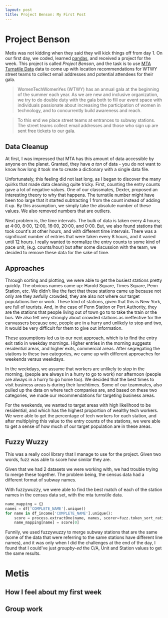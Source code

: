 ```yaml
---
layout: post
title: Project Benson: My First Post
---
```

# Project Benson
Metis was not kidding when they said they will kick things off from day 1. On our first day, we coded, learned [pandas](http://pandas.pydata.org/), and received a project for the week. This project is called *Project Benson*, and the task is to use [MTA Turnstile Data](http://web.mta.info/developers/turnstile.html) data to come up with location recommendations for WTWY street teams to collect email addresses and potential attendees for their gala.

>WomenTechWomenYes (WTWY) has an annual gala at the beginning of the summer each year. As we are new and inclusive organization, we try to do double duty with the gala both to fill our event space with individuals passionate about increasing the participation of women in technology, and to concurrently build awareness and reach.  

>To this end we place street teams at entrances to subway stations. The street teams collect email addresses and those who sign up are sent free tickets to our gala.

## Data Cleanup
At first, I was impressed that MTA has this amount of data accessible by anyone on the planet. Granted, they have *a ton* of data - you do not want to know how long it took me to create a dictionary with a single data file.

Unfortunately, this feeling did not last long, as I began to discover the many quirks that made data cleaning quite tricky. First, counting the entry counts gave a lot of negative values. One of our classmates, Dexter, proposed an interesting theory to why that happens. The turnstile number might have been too large that it started subtracting 1 from the count instead of adding it up. By this assumption, we simply take the absolute number of these values. We also removed numbers that are outliers.

Next problem is, the time intervals. The bulk of data is taken every 4 hours; at 4:00, 8:00, 12:00, 16:00, 20:00, and 0:00. But, we also found stations that took count's at other hours, and with different time intervals. There was a significant number of entries that were taken every 8 hours, and it varied until 12 hours. I really wanted to normalize the entry counts to some kind of pace unit, (e.g. counts/hour) but after some discussion with the team, we decided to remove these data for the sake of time.

## Approaches
Through sorting and plotting, we were able to get the busiest stations pretty quickly. The obvious names came up: Harold Square, Times Square, Penn Station, etc. We didn't like the fact that these stations came up because not only are they awfully crowded, they are also not where our target populations live or work. These kind of stations, given that this is New York, are full of tourists. And, in the case of Penn Station or Port Authority, they are the stations that people living out of town go to to take the train or the bus. We also felt very strongly about crowded stations as ineffective for the canvassers because one, people are in a hurry and unlikely to stop and two, it would be very difficult for them to give out information.

These assumptions led us to our next approach, which is to find the entry exit ratio in weekday mornings. Higher entries in the morning suggests residential areas, and higher exits, commercial areas. After segregating the stations to these two categories, we came up with different approaches for weekends versus weekdays.

In the weekdays, we assume that workers are unlikely to stop in the morning, (people are always in a hurry to go to work) nor afternoon (people are always in a hurry to go home too). We decided that the best times to visit business areas is during their lunchtimes. Some of our teammates, also pulled up the data on where tech companies are, and based on these two categories, we made our recommendations for targeting business areas.

For the weekends, we wanted to target areas with high likelihood to be residential, and which has the highest proportion of wealthy tech workers. We were able to get the percentage of tech workers for each station, and after multiplying this value to the entry counts of the stations, we were able to get a sense of how much of our target population are in these areas.

## Fuzzy Wuzzy
This was a really cool library that I manage to use for the project. Given two words, fuzz was able to score how similar they are.

Given that we had 2 datasets we were working with, we had trouble trying to merge these together. The problem being, the census data had a different format of subway names.

With fuzzywuzzy, we were able to find the best match of each of the station names in the census data set, with the mta turnstile data.
```python
name_mapping = {}
names = df['COMPLETE_NAME'].unique()
for name in df_income['COMPLETE_NAME'].unique():
    score = process.extractOne(name, names, scorer=fuzz.token_sort_ratio)
    name_mapping[name] = score[0]
```


Funnily, we used fuzzywuzzy to merge subway stations that are the same (some of the data that were referring to the same stations have different line names), and it was only when I did the challenges at the end of the day, I found that I could've just *groupby-ed* the C/A, Unit and Station values to get the same results.

# Metis
## How I feel about my first week
## Group work
